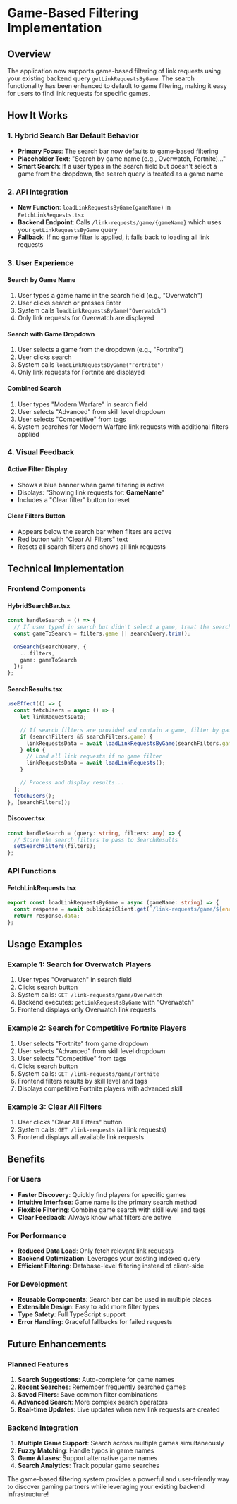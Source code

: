 # Game-Based Filtering Implementation

## Overview
The application now supports game-based filtering of link requests using your existing backend query `getLinkRequestsByGame`. The search functionality has been enhanced to default to game filtering, making it easy for users to find link requests for specific games.

## How It Works

### 1. **Hybrid Search Bar Default Behavior**
- **Primary Focus**: The search bar now defaults to game-based filtering
- **Placeholder Text**: "Search by game name (e.g., Overwatch, Fortnite)..."
- **Smart Search**: If a user types in the search field but doesn't select a game from the dropdown, the search query is treated as a game name

### 2. **API Integration**
- **New Function**: `loadLinkRequestsByGame(gameName)` in `FetchLinkRequests.tsx`
- **Backend Endpoint**: Calls `/link-requests/game/{gameName}` which uses your `getLinkRequestsByGame` query
- **Fallback**: If no game filter is applied, it falls back to loading all link requests

### 3. **User Experience**

#### **Search by Game Name**
1. User types a game name in the search field (e.g., "Overwatch")
2. User clicks search or presses Enter
3. System calls `loadLinkRequestsByGame("Overwatch")`
4. Only link requests for Overwatch are displayed

#### **Search with Game Dropdown**
1. User selects a game from the dropdown (e.g., "Fortnite")
2. User clicks search
3. System calls `loadLinkRequestsByGame("Fortnite")`
4. Only link requests for Fortnite are displayed

#### **Combined Search**
1. User types "Modern Warfare" in search field
2. User selects "Advanced" from skill level dropdown
3. User selects "Competitive" from tags
4. System searches for Modern Warfare link requests with additional filters applied

### 4. **Visual Feedback**

#### **Active Filter Display**
- Shows a blue banner when game filtering is active
- Displays: "Showing link requests for: **GameName**"
- Includes a "Clear filter" button to reset

#### **Clear Filters Button**
- Appears below the search bar when filters are active
- Red button with "Clear All Filters" text
- Resets all search filters and shows all link requests

## Technical Implementation

### **Frontend Components**

#### **HybridSearchBar.tsx**
```typescript
const handleSearch = () => {
  // If user typed in search but didn't select a game, treat the search query as a game name
  const gameToSearch = filters.game || searchQuery.trim();
  
  onSearch(searchQuery, {
    ...filters,
    game: gameToSearch
  });
};
```

#### **SearchResults.tsx**
```typescript
useEffect(() => {
  const fetchUsers = async () => {
    let linkRequestsData;
    
    // If search filters are provided and contain a game, filter by game
    if (searchFilters && searchFilters.game) {
      linkRequestsData = await loadLinkRequestsByGame(searchFilters.game);
    } else {
      // Load all link requests if no game filter
      linkRequestsData = await loadLinkRequests();
    }
    
    // Process and display results...
  };
  fetchUsers();
}, [searchFilters]);
```

#### **Discover.tsx**
```typescript
const handleSearch = (query: string, filters: any) => {
  // Store the search filters to pass to SearchResults
  setSearchFilters(filters);
};
```

### **API Functions**

#### **FetchLinkRequests.tsx**
```typescript
export const loadLinkRequestsByGame = async (gameName: string) => {
  const response = await publicApiClient.get(`/link-requests/game/${encodeURIComponent(gameName)}`);
  return response.data;
};
```

## Usage Examples

### **Example 1: Search for Overwatch Players**
1. User types "Overwatch" in search field
2. Clicks search button
3. System calls: `GET /link-requests/game/Overwatch`
4. Backend executes: `getLinkRequestsByGame` with "Overwatch"
5. Frontend displays only Overwatch link requests

### **Example 2: Search for Competitive Fortnite Players**
1. User selects "Fortnite" from game dropdown
2. User selects "Advanced" from skill level dropdown
3. User selects "Competitive" from tags
4. Clicks search button
5. System calls: `GET /link-requests/game/Fortnite`
6. Frontend filters results by skill level and tags
7. Displays competitive Fortnite players with advanced skill

### **Example 3: Clear All Filters**
1. User clicks "Clear All Filters" button
2. System calls: `GET /link-requests` (all link requests)
3. Frontend displays all available link requests

## Benefits

### **For Users**
- **Faster Discovery**: Quickly find players for specific games
- **Intuitive Interface**: Game name is the primary search method
- **Flexible Filtering**: Combine game search with skill level and tags
- **Clear Feedback**: Always know what filters are active

### **For Performance**
- **Reduced Data Load**: Only fetch relevant link requests
- **Backend Optimization**: Leverages your existing indexed query
- **Efficient Filtering**: Database-level filtering instead of client-side

### **For Development**
- **Reusable Components**: Search bar can be used in multiple places
- **Extensible Design**: Easy to add more filter types
- **Type Safety**: Full TypeScript support
- **Error Handling**: Graceful fallbacks for failed requests

## Future Enhancements

### **Planned Features**
1. **Search Suggestions**: Auto-complete for game names
2. **Recent Searches**: Remember frequently searched games
3. **Saved Filters**: Save common filter combinations
4. **Advanced Search**: More complex search operators
5. **Real-time Updates**: Live updates when new link requests are created

### **Backend Integration**
1. **Multiple Game Support**: Search across multiple games simultaneously
2. **Fuzzy Matching**: Handle typos in game names
3. **Game Aliases**: Support alternative game names
4. **Search Analytics**: Track popular game searches

The game-based filtering system provides a powerful and user-friendly way to discover gaming partners while leveraging your existing backend infrastructure!
